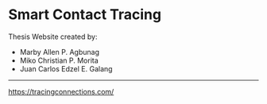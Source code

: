 # Smart Contact Tracing

Thesis Website created by:

- Marby Allen P. Agbunag
- Miko Christian P. Morita
- Juan Carlos Edzel E. Galang

---

https://tracingconnections.com/
